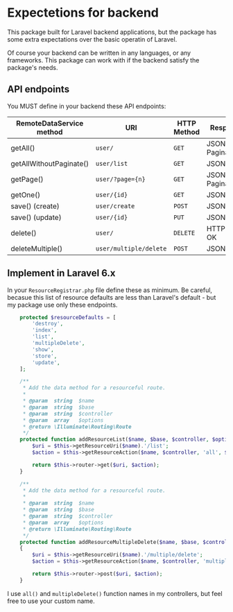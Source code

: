 # Expectetions for backend

This package built for Laravel backend applications, but the package has some extra expectations over the basic
operatin of Laravel.

Of course your backend can be written in any languages, or any frameworks. This package can work with if the backend
satisfy the package's needs.

## API endpoints

You MUST define in your backend these API endpoints:

| RemoteDataService method | URI                    | HTTP Method | Response type           |
|--------------------------|------------------------|-------------|-------------------------|
| getAll()                 | `user/`                | `GET`       | JSON, PaginateInterface |
| getAllWithoutPaginate()  | `user/list`            | `GET`       | JSON, array             |
| getPage()                | `user/?page={n}`       | `GET`       | JSON, PaginateInterface |
| getOne()                 | `user/{id}`            | `GET`       | JSON, object            |
| save() (create)          | `user/create`          | `POST`      | JSON, `{"id": 1}`       |
| save() (update)          | `user/{id}`            | `PUT`       | JSON, `{"id": 1}`       |
| delete()                 | `user/`                | `DELETE`    | HTTP Response OK        |
| deleteMultiple()         | `user/multiple/delete` | `POST`      | JSON, object            |


## Implement in Laravel 6.x

In your `ResourceRegistrar.php` file define these as minimum. Be careful, becasue this list of resource defaults
are less than Laravel's default - but my package use only these endpoints.

```php
    protected $resourceDefaults = [
        'destroy',
        'index',
        'list',
        'multipleDelete',
        'show',
        'store',
        'update',
    ];

    /**
     * Add the data method for a resourceful route.
     *
     * @param  string  $name
     * @param  string  $base
     * @param  string  $controller
     * @param  array   $options
     * @return \Illuminate\Routing\Route
     */
    protected function addResourceList($name, $base, $controller, $options) {
        $uri = $this->getResourceUri($name).'/list';
        $action = $this->getResourceAction($name, $controller, 'all', $options);

        return $this->router->get($uri, $action);
    }

    /**
     * Add the data method for a resourceful route.
     *
     * @param  string  $name
     * @param  string  $base
     * @param  string  $controller
     * @param  array   $options
     * @return \Illuminate\Routing\Route
     */
    protected function addResourceMultipleDelete($name, $base, $controller, $options)
    {
        $uri = $this->getResourceUri($name).'/multiple/delete';
        $action = $this->getResourceAction($name, $controller, 'multipleDelete', $options);

        return $this->router->post($uri, $action);
    }
```

I use `all()` and `multipleDelete()` function names in my controllers, but feel free to use your custom name.

